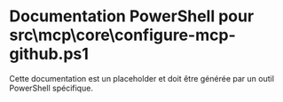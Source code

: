 # Documentation PowerShell pour src\mcp\core\configure-mcp-github.ps1

Cette documentation est un placeholder et doit être générée par un outil PowerShell spécifique.
